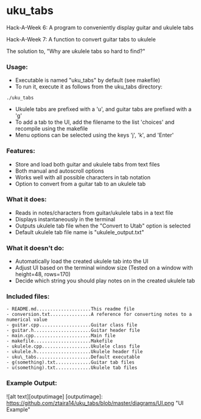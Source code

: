 # uku\_tabs
Hack-A-Week 6: A program to conveniently display guitar and ukulele tabs

Hack-A-Week 7: A function to convert guitar tabs to ukulele

The solution to, "Why are ukulele tabs so hard to find?"

### Usage:
- Executable is named "uku\_tabs" by default (see makefile)
- To run it, execute it as follows from the uku\_tabs directory:

`./uku_tabs`

- Ukulele tabs are prefixed with a 'u', and guitar tabs are prefixed with a 'g'
- To add a tab to the UI, add the filename to the list 'choices' and recompile
using the makefile 
- Menu options can be selected using the keys 'j', 'k', and 'Enter'

### Features:
- Store and load both guitar and ukulele tabs from text files
- Both manual and autoscroll options
- Works well with all possible characters in tab notation
- Option to convert from a guitar tab to an ukulele tab

### What it does:
- Reads in notes/characters from guitar/ukulele tabs in a text file
- Displays instantaneously in the terminal
- Outputs ukulele tab file when the "Convert to Utab" option is selected
- Default ukulele tab file name is "ukulele\_output.txt"

### What it doesn't do:
- Automatically load the created ukulele tab into the UI
- Adjust UI based on the terminal window size (Tested on a window with
height=48, rows=170)
- Decide which string you should play notes on in the created ukulele tab

### Included files:
```
- README.md....................This readme file
- conversion.txt...............A reference for converting notes to a numerical value
- guitar.cpp...................Guitar class file
- guitar.h.....................Guitar header file
- main.cpp.....................Main file
- makefile.....................Makefile
- ukulele.cpp..................Ukulele class file
- ukulele.h....................Ukulele header file
- uku\_tabs....................Default executable
- g(something).txt.............Guitar tab files
- u(something).txt.............Ukulele tab files
```

### Example Output:

![alt text][outputimage]
[outputimage]: https://github.com/ztaira14/uku_tabs/blob/master/diagrams/UI.png "UI Example"
